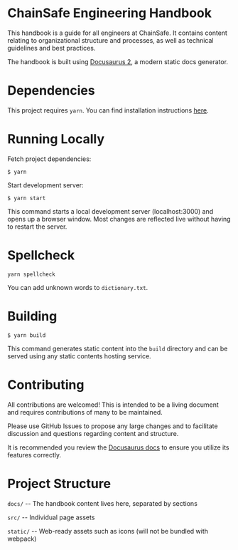 # ChainSafe Engineering Handbook

This handbook is a guide for all engineers at ChainSafe. It contains content relating to organizational structure and processes, as well as technical guidelines and best practices.

The handbook is built using [Docusaurus 2](https://docusaurus.io/), a modern static docs generator.

# Dependencies

This project requires `yarn`. You can find installation instructions [here](https://yarnpkg.com/getting-started/install).

# Running Locally

Fetch project dependencies:
```
$ yarn
```
Start development server:
```
$ yarn start
```

This command starts a local development server (localhost:3000) and opens up a browser window. Most changes are reflected live without having to restart the server.

# Spellcheck
```
yarn spellcheck
```
You can add unknown words to `dictionary.txt`.

# Building

```
$ yarn build
```

This command generates static content into the `build` directory and can be served using any static contents hosting service.

# Contributing

All contributions are welcomed! This is intended to be a living document and requires contributions of many to be maintained.

Please use GitHub Issues to propose any large changes and to facilitate discussion and questions regarding content and structure.

It is recommended you review the [Docusaurus docs](https://docusaurus.io/docs) to ensure you utilize its features correctly.

# Project Structure

`docs/` -- The handbook content lives here, separated by sections

`src/` -- Individual page assets 

`static/` -- Web-ready assets such as icons (will not be bundled with webpack)

